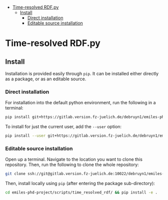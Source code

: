 - [Time-resolved RDF.py](#sec-1)
  - [Install](#sec-1-1)
    - [Direct installation](#sec-1-1-1)
    - [Editable source installation](#sec-1-1-2)


# Time-resolved RDF.py<a id="sec-1"></a>

## Install<a id="sec-1-1"></a>

Installation is provided easily through `pip`. It can be installed either directly as a package, or as an editable source.

### Direct installation<a id="sec-1-1-1"></a>

For installation into the default python environment, run the following in a terminal:

```bash
pip install git+https://gitlab.version.fz-juelich.de/debruyn1/emiles-phd-project.git#egg=version_subpkg\&subdirectory=scripts/vanhove
```

To install for just the current user, add the `--user` option:

```bash
pip install --user git+https://gitlab.version.fz-juelich.de/debruyn1/emiles-phd-project.git#egg=version_subpkg\&subdirectory=scripts/vanhove
```

### Editable source installation<a id="sec-1-1-2"></a>

Open up a terminal. Navigate to the location you want to clone this repository. Then, run the following to clone the whole repository:

```bash
git clone ssh://git@gitlab.version.fz-juelich.de:10022/debruyn1/emiles-phd-project.git
```

Then, install locally using `pip` (after entering the package sub-directory):

```bash
cd emiles-phd-project/scripts/time_resolved_rdf/ && pip install -e .
```
